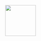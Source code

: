 <div id="header" align="center">
  <img src="https://media.giphy.com/media/bbgBcFQIYyIon1cxIA/giphy.gif" width="100"/>
</div>
